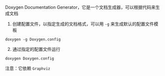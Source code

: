 Doxygen Documentation Generator，它是一个文档生成器，可以根据代码来生成文档

1. 创建配置文件，以指定生成的文档格式，可以用 `-g` 来生成默认的配置文件模板
```
doxygen -g Doxygen.config
```

2. 通过指定的配置文件运行
```
doxygen Doxygen.config
```

注意：它依赖 `Graphviz`